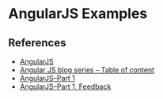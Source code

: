 # AngularJS Examples

## References

- [AngularJS](https://angularjs.org/)
- [Angular JS blog series – Table of content](http://lostechies.com/gabrielschenker/2014/02/26/angular-js-blog-series-table-of-content/)
- [AngularJS–Part 1](http://lostechies.com/gabrielschenker/2013/12/05/angularjspart-1/)
- [AngularJS–Part 1, Feedback](http://lostechies.com/gabrielschenker/2013/12/07/angularjspart-1-feedback/)